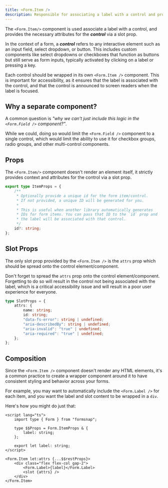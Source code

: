 ```yaml
---
title: <Form.Item />
description: Responsible for associating a label with a control and providing necessary attributes for the control.
---
```


<script>
	import { Callout } from '$lib/components'
</script>

The `<Form.Item/>` component is used associate a label with a control, and provides the necessary attributes for the **_control_** via a slot prop.

In the context of a form, a **_control_** refers to any interactive element such as an input field, select dropdown, or button. This includes custom components like select dropdowns or checkboxes that function as buttons but still serve as form inputs, typically activated by clicking on a label or pressing a key.

Each control should be wrapped in its own `<Form.Item />` component. This is important for accessibility, as it ensures that the label is associated with the control, and that the control is announced to screen readers when the label is focused.

## Why a separate component?

A common question is _"why we can't just include this logic in the `<Form.Field />` component?"_.

While we could, doing so would limit the `<Form.Field />` component to a single control, which would limit the ability to use it for checkbox groups, radio groups, and other multi-control components.

## Props

The `<Form.Item/>` component doesn't render an element itself, it strictly provides context and attributes for the control via a slot prop.

```ts
export type ItemProps = {
	/**
	 * Optionally provide a unique id for the form item/control.
	 * If not provided, a unique ID will be generated for you.
	 *
	 * This is useful when another library automatically generates
	 * IDs for form items. You can pass that ID to the `id` prop and
	 * the label will be associated with that control.
	 */
	id?: string;
};
```

## Slot Props

The only slot prop provided by the `<Form.Item />` is the `attrs` prop which should be spread onto the control element/component.

<Callout type="warning" title="Hey!">

Don't forget to spread the `attrs` prop onto the control element/component. Forgetting to do so will result in the control not being associated with the label, which is a critical accessibility issue and will result in a poor user experience for everyone.

</Callout>

```ts
type SlotProps = {
	attrs: {
		name: string;
		id: string;
		"data-fs-error": string | undefined;
		"aria-describedBy": string | undefined;
		"aria-invalid": "true" | undefined;
		"aria-required": "true" | undefined;
	};
};
```

## Composition

Since the `<Form.Item />` component doesn't render any HTML elements, it's a common practice to create a wrapper component around it to have consistent styling and behavior across your forms.

For example, you may want to automatically include the `<Form.Label />` for each item, and you want the label and slot content to be wrapped in a `div`.

Here's how you might do just that:

```svelte showLineNumbers title="CustomItem.svelte"
<script lang="ts">
	import type { Form } from "formsnap";

	type $$Props = Form.ItemProps & {
		label: string;
	};

	export let label: string;
</script>

<Form.Item let:attrs {...$$restProps}>
	<div class="flex flex-col gap-2">
		<Form.Label>{label}</Form.Label>
		<slot {attrs} />
	</div>
</Form.Item>
```
